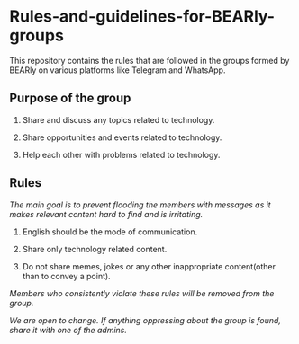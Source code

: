 # Rules-and-guidelines-for-BEARly-groups
This repository contains the rules that are followed in the groups formed by BEARly on various platforms like Telegram and WhatsApp.



## Purpose of the group

1. Share and discuss any topics related to technology.

2. Share opportunities and events related to technology. 

3. Help each other with problems related to technology.

## Rules

_The main goal is to prevent flooding the members with messages as it makes relevant content hard to find and is irritating._

1. English should be the mode of communication.

2. Share only technology related content.

3. Do not share memes, jokes or any other inappropriate content(other than to convey a point).

_Members who consistently violate these rules will be removed from the group._

_We are open to change. If anything oppressing about the group is found, share it with one of the admins._
